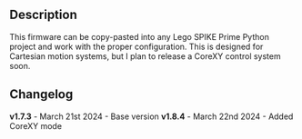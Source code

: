 ## **Description**

This firmware can be copy-pasted into any Lego SPIKE Prime Python project and work with the proper configuration. This is designed for Cartesian motion systems, but I plan to release a CoreXY control system soon.

## **Changelog**

**v1.7.3** - March 21st 2024 - Base version
**v1.8.4** - March 22nd 2024 - Added CoreXY mode

